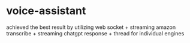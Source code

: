 # voice-assistant

achieved the best result by utilizing web socket + streaming amazon transcribe + streaming chatgpt response + thread for individual engines
